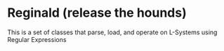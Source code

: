 Reginald (release the hounds)
=============================

This is a set of classes that parse, load, and operate on L-Systems using Regular Expressions